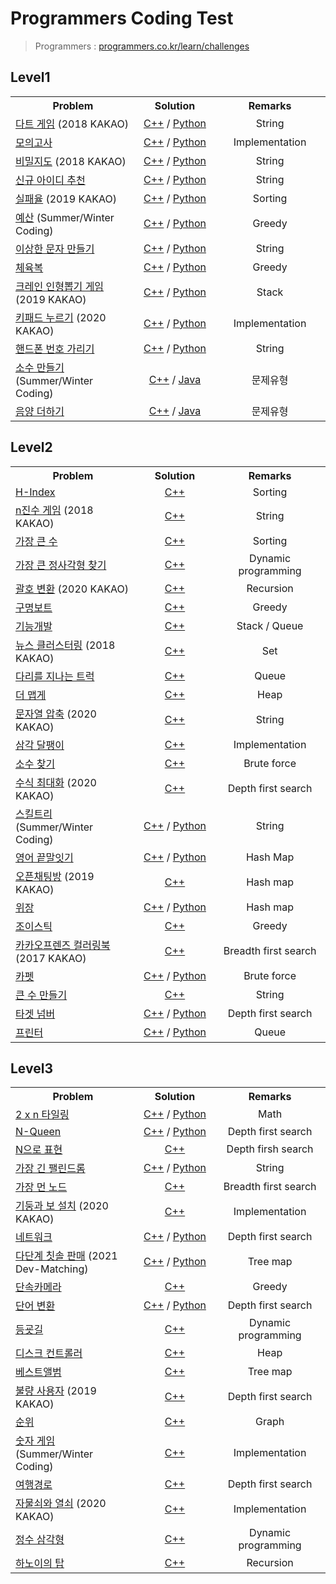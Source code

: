 # Programmers Coding Test



> Programmers : [programmers.co.kr/learn/challenges](https://programmers.co.kr/learn/challenges)



## Level1

<table>
  
  <tr>
    <th align="center" width="300">Problem</th>
    <th align="center" width="200">Solution</th>
    <th align="center" width="250">Remarks</th>
  </tr>
  
  
  <tr>
    <td><a href="https://programmers.co.kr/learn/courses/30/lessons/17682">다트 게임</a> (2018 KAKAO)</td> 
    <td align="center"><a href="https://github.com/knavoid/programmers-coding-test/blob/master/Level1/%EB%8B%A4%ED%8A%B8%20%EA%B2%8C%EC%9E%84.cpp">C++</a> / <a href="https://github.com/shunCode/Programmers-CodingTest/blob/master/Level1/%EB%8B%A4%ED%8A%B8%20%EA%B2%8C%EC%9E%84.py">Python</a></td>
  	<td align="center">String</td>
  </tr>
  <tr>
    <td><a href="https://programmers.co.kr/learn/courses/30/lessons/42840">모의고사</a></td>
    <td align="center"><a href="https://github.com/shunCode/Programmers-CodingTest/blob/master/Level1/%EB%AA%A8%EC%9D%98%EA%B3%A0%EC%82%AC.cpp">C++</a> / <a href="https://github.com/shunCode/Programmers-CodingTest/blob/master/Level1/%EB%AA%A8%EC%9D%98%EA%B3%A0%EC%82%AC.py">Python</a></td>
  	<td align="center">Implementation</td>
  </tr>
  <tr>
    <td><a href="https://programmers.co.kr/learn/courses/30/lessons/17681">비밀지도</a> (2018 KAKAO)</td>
    <td align="center"><a href="https://github.com/shunCode/Programmers-CodingTest/blob/master/Level1/%EB%B9%84%EB%B0%80%EC%A7%80%EB%8F%84.cpp">C++</a> / <a href="https://github.com/shunCode/Programmers-CodingTest/blob/master/Level1/%EB%B9%84%EB%B0%80%EC%A7%80%EB%8F%84.py">Python</a></td>
  	<td align="center">String</td>
  </tr>
  <tr>
    <td><a href="https://programmers.co.kr/learn/courses/30/lessons/72410">신규 아이디 추천</a></td>
    <td align="center"><a href="https://github.com/shunCode/Programmers-CodingTest/blob/master/Level1/%EC%8B%A0%EA%B7%9C%20%EC%95%84%EC%9D%B4%EB%94%94%20%EC%B6%94%EC%B2%9C.cpp">C++</a> / <a href="https://github.com/shunCode/Programmers-CodingTest/blob/master/Level1/%EC%8B%A0%EA%B7%9C%20%EC%95%84%EC%9D%B4%EB%94%94%20%EC%B6%94%EC%B2%9C.py">Python</a></td>
  	<td align="center">String</td>
  </tr>
  <tr>
    <td><a href="https://programmers.co.kr/learn/courses/30/lessons/42889">실패율</a> (2019 KAKAO)</td>
    <td align="center"><a href="https://github.com/shunCode/Programmers-CodingTest/blob/master/Level1/%EC%8B%A4%ED%8C%A8%EC%9C%A8.cpp">C++</a> / <a href="https://github.com/shunCode/Programmers-CodingTest/blob/master/Level1/%EC%8B%A4%ED%8C%A8%EC%9C%A8.py">Python</a></td>
  	<td align="center">Sorting</td>
  </tr>
  <tr>
    <td><a href="https://programmers.co.kr/learn/courses/30/lessons/12982">예산</a> (Summer/Winter Coding)</td>
    <td align="center"><a href="https://github.com/shunCode/Programmers-CodingTest/blob/master/Level1/%EC%98%88%EC%82%B0.cpp">C++</a> / <a href="https://github.com/shunCode/Programmers-CodingTest/blob/master/Level1/%EC%98%88%EC%82%B0.py">Python</a></td>
  	<td align="center">Greedy</td>
  </tr>
  <tr>
    <td><a href="https://programmers.co.kr/learn/courses/30/lessons/12930">이상한 문자 만들기</a></td>
    <td align="center"><a href="https://github.com/shunCode/Programmers-CodingTest/blob/master/Level1/%EC%9D%B4%EC%83%81%ED%95%9C%20%EB%AC%B8%EC%9E%90%20%EB%A7%8C%EB%93%A4%EA%B8%B0.cpp">C++</a> / <a href="https://github.com/shunCode/Programmers-CodingTest/blob/master/Level1/%EC%9D%B4%EC%83%81%ED%95%9C%20%EB%AC%B8%EC%9E%90%20%EB%A7%8C%EB%93%A4%EA%B8%B0.py">Python</a></td>
  	<td align="center">String</td>
  </tr>
  <tr>
    <td><a href="https://programmers.co.kr/learn/courses/30/lessons/42862">체육복</a></td>
    <td align="center"><a href="https://github.com/shunCode/Programmers-CodingTest/blob/master/Level1/%EC%B2%B4%EC%9C%A1%EB%B3%B5.cpp">C++</a> / <a href="https://github.com/shunCode/Programmers-CodingTest/blob/master/Level1/%EC%B2%B4%EC%9C%A1%EB%B3%B5.py">Python</a></td>
  	<td align="center">Greedy</td>
  </tr>
  <tr>
    <td><a href="https://programmers.co.kr/learn/courses/30/lessons/64061">크레인 인형뽑기 게임</a> (2019 KAKAO)</td>
    <td align="center"><a href="https://github.com/shunCode/Programmers-CodingTest/blob/master/Level1/%ED%81%AC%EB%A0%88%EC%9D%B8%20%EC%9D%B8%ED%98%95%EB%BD%91%EA%B8%B0%20%EA%B2%8C%EC%9E%84.cpp">C++</a> / <a href="https://github.com/shunCode/Programmers-CodingTest/blob/master/Level1/%ED%81%AC%EB%A0%88%EC%9D%B8%20%EC%9D%B8%ED%98%95%EB%BD%91%EA%B8%B0%20%EA%B2%8C%EC%9E%84.py">Python</a></td>
  	<td align="center">Stack</td>
  </tr>
  <tr>
    <td><a href="https://programmers.co.kr/learn/courses/30/lessons/67256">키패드 누르기</a> (2020 KAKAO)</td>
    <td align="center"><a href="https://github.com/shunCode/Programmers-CodingTest/blob/master/Level1/%ED%82%A4%ED%8C%A8%EB%93%9C%20%EB%88%84%EB%A5%B4%EA%B8%B0.cpp">C++</a> / <a href="https://github.com/shunCode/Programmers-CodingTest/blob/master/Level1/%ED%82%A4%ED%8C%A8%EB%93%9C%20%EB%88%84%EB%A5%B4%EA%B8%B0.py">Python</a></td>
  	<td align="center">Implementation</td>
  </tr>
  <tr>
    <td><a href="https://programmers.co.kr/learn/courses/30/lessons/12948">핸드폰 번호 가리기</a></td>
    <td align="center"><a href="https://github.com/shunCode/Programmers-CodingTest/blob/master/Level1/%ED%95%B8%EB%93%9C%ED%8F%B0%20%EB%B2%88%ED%98%B8%20%EA%B0%80%EB%A6%AC%EA%B8%B0.cpp">C++</a> / <a href="https://github.com/shunCode/Programmers-CodingTest/blob/master/Level1/%ED%95%B8%EB%93%9C%ED%8F%B0%20%EB%B2%88%ED%98%B8%20%EA%B0%80%EB%A6%AC%EA%B8%B0.py">Python</a></td>
  	<td align="center">String</td>
  </tr>
  <tr>
    <td><a href="https://school.programmers.co.kr/learn/courses/30/lessons/12977">소수 만들기</a> (Summer/Winter Coding)</td> 
    <td align="center"><a href="https://github.com/knavoid/programmers-coding-test/blob/master/Level1/%EC%86%8C%EC%88%98%20%EB%A7%8C%EB%93%A4%EA%B8%B0.cpp">C++</a> / <a href="https://github.com/knavoid/programmers-coding-test/blob/master/Level1/%EC%86%8C%EC%88%98%20%EB%A7%8C%EB%93%A4%EA%B8%B0.java">Java</a></td>
  	<td align="center">문제유형</td>
  </tr>
  <tr>
    <td><a href="https://school.programmers.co.kr/learn/courses/30/lessons/76501">음양 더하기</a></td> 
    <td align="center"><a href="https://github.com/knavoid/programmers-coding-test/blob/master/Level1/%EC%9D%8C%EC%96%91%20%EB%8D%94%ED%95%98%EA%B8%B0.cpp">C++</a> / <a href="https://github.com/knavoid/programmers-coding-test/blob/master/Level1/%EC%9D%8C%EC%96%91%20%EB%8D%94%ED%95%98%EA%B8%B0.java">Java</a></td>
  	<td align="center">문제유형</td>
  </tr>

</table>



## Level2

<table>
  
  <tr>
    <th align="center" width="300">Problem</th>
    <th align="center" width="200">Solution</th>
    <th align="center" width="250">Remarks</th>
  </tr>
  
 <tr>
    <td><a href="https://programmers.co.kr/learn/courses/30/lessons/42747">H-Index</a></td> 
    <td align="center"><a href="https://github.com/shunCode/Programmers-CodingTest/blob/master/Level2/H-Index.cpp">C++</a></td>
  	<td align="center">Sorting</td>
  </tr>
  <tr>
    <td><a href="https://programmers.co.kr/learn/courses/30/lessons/17687">n진수 게임</a> (2018 KAKAO)</td> 
    <td align="center"><a href="https://github.com/shunCode/Programmers-CodingTest/blob/master/Level2/n%EC%A7%84%EC%88%98%20%EA%B2%8C%EC%9E%84.cpp">C++</a></td>
  	<td align="center">String</td>
  </tr>
  <tr>
    <td><a href="https://programmers.co.kr/learn/courses/30/lessons/42746">가장 큰 수</a></td> 
    <td align="center"><a href="https://github.com/shunCode/Programmers-CodingTest/blob/master/Level2/%EA%B0%80%EC%9E%A5%20%ED%81%B0%20%EC%88%98.cpp">C++</a></td>
  	<td align="center">Sorting</td>
  </tr>
  <tr>
    <td><a href="https://programmers.co.kr/learn/courses/30/lessons/12905">가장 큰 정사각형 찾기</a></td> 
    <td align="center"><a href="https://github.com/shunCode/Programmers-CodingTest/blob/master/Level2/%EA%B0%80%EC%9E%A5%20%ED%81%B0%20%EC%A0%95%EC%82%AC%EA%B0%81%ED%98%95%20%EC%B0%BE%EA%B8%B0.cpp">C++</a></td>
  	<td align="center">Dynamic programming</td>
  </tr>
  <tr>
    <td><a href="https://programmers.co.kr/learn/courses/30/lessons/60058">괄호 변환</a> (2020 KAKAO)</td> 
    <td align="center"><a href="https://github.com/shunCode/Programmers-CodingTest/blob/master/Level2/%EA%B4%84%ED%98%B8%20%EB%B3%80%ED%99%98.cpp">C++</a></td>
  	<td align="center">Recursion</td>
  </tr>
  <tr>
    <td><a href="https://programmers.co.kr/learn/courses/30/lessons/42885">구명보트</a></td> 
    <td align="center"><a href="https://github.com/shunCode/Programmers-CodingTest/blob/master/Level2/%EA%B5%AC%EB%AA%85%EB%B3%B4%ED%8A%B8.cpp">C++</a></td>
  	<td align="center">Greedy</td>
  </tr>
  <tr>
    <td><a href="https://programmers.co.kr/learn/courses/30/lessons/42586">기능개발</a></td> 
    <td align="center"><a href="https://github.com/shunCode/Programmers-CodingTest/blob/master/Level2/%EA%B8%B0%EB%8A%A5%EA%B0%9C%EB%B0%9C.cpp">C++</a></td>
  	<td align="center">Stack / Queue</td>
  </tr>
  <tr>
    <td><a href="https://programmers.co.kr/learn/courses/30/lessons/17677">뉴스 클러스터링</a> (2018 KAKAO)</td> 
    <td align="center"><a href="https://github.com/shunCode/Programmers-CodingTest/blob/master/Level2/%EB%89%B4%EC%8A%A4%20%ED%81%B4%EB%9F%AC%EC%8A%A4%ED%84%B0%EB%A7%81.cpp">C++</a></td>
  	<td align="center">Set</td>
  </tr>
  <tr>
    <td><a href="https://programmers.co.kr/learn/courses/30/lessons/42583">다리를 지나는 트럭</a></td> 
    <td align="center"><a href="https://github.com/shunCode/Programmers-CodingTest/blob/master/Level2/%EB%8B%A4%EB%A6%AC%EB%A5%BC%20%EC%A7%80%EB%82%98%EB%8A%94%20%ED%8A%B8%EB%9F%AD.cpp">C++</a></td>
  	<td align="center">Queue</td>
  </tr>
  <tr>
    <td><a href="https://programmers.co.kr/learn/courses/30/lessons/42626">더 맵게</a></td> 
    <td align="center"><a href="https://github.com/shunCode/Programmers-CodingTest/blob/master/Level2/%EB%8D%94%20%EB%A7%B5%EA%B2%8C.cpp">C++</a></td>
  	<td align="center">Heap</td>
  </tr>
  <tr>
    <td><a href="https://programmers.co.kr/learn/courses/30/lessons/60057">문자열 압축</a> (2020 KAKAO)</td> 
    <td align="center"><a href="https://github.com/shunCode/Programmers-CodingTest/blob/master/Level2/%EB%AC%B8%EC%9E%90%EC%97%B4%20%EC%95%95%EC%B6%95.cpp">C++</a></td>
  	<td align="center">String</td>
  </tr>
  <tr>
    <td><a href="https://programmers.co.kr/learn/courses/30/lessons/68645">삼각 달팽이</a></td> 
    <td align="center"><a href="https://github.com/shunCode/Programmers-CodingTest/blob/master/Level2/%EC%82%BC%EA%B0%81%20%EB%8B%AC%ED%8C%BD%EC%9D%B4.cpp">C++</a></td>
  	<td align="center">Implementation</td>
  </tr>
  <tr>
    <td><a href="https://programmers.co.kr/learn/courses/30/lessons/42839">소수 찾기</a></td> 
    <td align="center"><a href="https://github.com/shunCode/Programmers-CodingTest/blob/master/Level2/%EC%86%8C%EC%88%98%20%EC%B0%BE%EA%B8%B0.cpp">C++</a></td>
  	<td align="center">Brute force</td>
  </tr>
  <tr>
    <td><a href="https://programmers.co.kr/learn/courses/30/lessons/67257">수식 최대화</a> (2020 KAKAO)</td> 
    <td align="center"><a href="https://github.com/shunCode/Programmers-CodingTest/blob/master/Level2/%EC%88%98%EC%8B%9D%20%EC%B5%9C%EB%8C%80%ED%99%94.cpp">C++</a></td>
  	<td align="center">Depth first search</td>
  </tr>
  <tr>
    <td><a href="https://programmers.co.kr/learn/courses/30/lessons/49993">스킬트리</a> (Summer/Winter Coding)</td> 
    <td align="center"><a href="https://github.com/shunCode/Programmers-CodingTest/blob/master/Level2/%EC%8A%A4%ED%82%AC%ED%8A%B8%EB%A6%AC.cpp">C++</a> / <a href="https://github.com/shunCode/Programmers-CodingTest/blob/master/Level2/%EC%8A%A4%ED%82%AC%ED%8A%B8%EB%A6%AC.py">Python</a></td>
  	<td align="center">String</td>
  </tr>
  <tr>
    <td><a href="https://programmers.co.kr/learn/courses/30/lessons/12981">영어 끝말잇기</a></td> 
    <td align="center"><a href="https://github.com/shunCode/Programmers-CodingTest/blob/master/Level2/%EC%98%81%EC%96%B4%20%EB%81%9D%EB%A7%90%EC%9E%87%EA%B8%B0.cpp">C++</a> / <a href="https://github.com/shunCode/Programmers-CodingTest/blob/master/Level2/%EC%98%81%EC%96%B4%20%EB%81%9D%EB%A7%90%EC%9E%87%EA%B8%B0.py">Python</a></td>
  	<td align="center">Hash Map</td>
  </tr>
  <tr>
    <td><a href="https://programmers.co.kr/learn/courses/30/lessons/42888">오픈채팅방</a> (2019 KAKAO)</td> 
    <td align="center"><a href="https://github.com/shunCode/Programmers-CodingTest/blob/master/Level2/%EC%98%A4%ED%94%88%EC%B1%84%ED%8C%85%EB%B0%A9.cpp">C++</a></td>
  	<td align="center">Hash map</td>
  </tr>
  <tr>
    <td><a href="https://programmers.co.kr/learn/courses/30/lessons/42578">위장</a></td> 
    <td align="center"><a href="https://github.com/shunCode/Programmers-CodingTest/blob/master/Level2/%EC%9C%84%EC%9E%A5.cpp">C++</a> / <a href="https://github.com/shunCode/Programmers-CodingTest/blob/master/Level2/%EC%9C%84%EC%9E%A5.py">Python</a></td>
  	<td align="center">Hash map</td>
  </tr>
  <tr>
    <td><a href="https://programmers.co.kr/learn/courses/30/lessons/42860">조이스틱</a></td> 
    <td align="center"><a href="https://github.com/shunCode/Programmers-CodingTest/blob/master/Level2/%EC%A1%B0%EC%9D%B4%EC%8A%A4%ED%8B%B1.cpp">C++</a></td>
  	<td align="center">Greedy</td>
  </tr>
  <tr>
    <td><a href="https://github.com/shunCode/Programmers-CodingTest/blob/master/Level2/%EC%B9%B4%EC%B9%B4%EC%98%A4%ED%94%84%EB%A0%8C%EC%A6%88%20%EC%BB%AC%EB%9F%AC%EB%A7%81%EB%B6%81.cpp">카카오프렌즈 컬러링북</a> (2017 KAKAO)</td> 
    <td align="center"><a href="https://github.com/shunCode/Programmers-CodingTest/blob/master/Level2/%EC%B9%B4%EC%B9%B4%EC%98%A4%ED%94%84%EB%A0%8C%EC%A6%88%20%EC%BB%AC%EB%9F%AC%EB%A7%81%EB%B6%81.cpp">C++</a></td>
  	<td align="center">Breadth first search</td>
  </tr>
  <tr>
    <td><a href="https://programmers.co.kr/learn/courses/30/lessons/42842">카펫</a></td> 
    <td align="center"><a href="https://github.com/shunCode/Programmers-CodingTest/blob/master/Level2/%EC%B9%B4%ED%8E%AB.cpp">C++</a> / <a href="https://github.com/shunCode/Programmers-CodingTest/blob/master/Level2/%EC%B9%B4%ED%8E%AB.py">Python</a></td>
  	<td align="center">Brute force</td>
  </tr>
  <tr>
    <td><a href="https://school.programmers.co.kr/learn/courses/30/lessons/42883">큰 수 만들기</a></td> 
    <td align="center"><a href="https://github.com/shunCode/Programmers-CodingTest/blob/master/Level2/%ED%81%B0%20%EC%88%98%20%EB%A7%8C%EB%93%A4%EA%B8%B0.cpp">C++</a></td>
  	<td align="center">String</td>
  </tr>
  <tr>
    <td><a href="https://programmers.co.kr/learn/courses/30/lessons/43165">타겟 넘버</a></td> 
    <td align="center"><a href="https://github.com/shunCode/Programmers-CodingTest/blob/master/Level2/%ED%83%80%EA%B2%9F%20%EB%84%98%EB%B2%84.cpp">C++</a> / <a href="https://github.com/shunCode/Programmers-CodingTest/blob/master/Level2/%ED%83%80%EA%B2%9F%20%EB%84%98%EB%B2%84.py">Python</a></td>
  	<td align="center">Depth first search</td>
  </tr>
  <tr>
    <td><a href="https://programmers.co.kr/learn/courses/30/lessons/42587">프린터</a></td> 
    <td align="center"><a href="https://github.com/shunCode/Programmers-CodingTest/blob/master/Level2/%ED%94%84%EB%A6%B0%ED%84%B0.cpp">C++</a> / <a href="https://github.com/shunCode/Programmers-CodingTest/blob/master/Level2/%ED%94%84%EB%A6%B0%ED%84%B0.py">Python</a></td>
  	<td align="center">Queue</td>
  </tr>
 
</table>


## Level3

<table>
  
  <tr>
    <th align="center" width="300">Problem</th>
    <th align="center" width="200">Solution</th>
    <th align="center" width="250">Remarks</th>
  </tr>
  
  <tr>
    <td><a href="https://programmers.co.kr/learn/courses/30/lessons/12900">2 x n 타일링</a></td> 
    <td align="center"><a href="https://github.com/shunCode/Programmers-CodingTest/blob/master/Level3/2%20x%20n%20%ED%83%80%EC%9D%BC%EB%A7%81.cpp">C++</a> / <a href="https://github.com/shunCode/Programmers-CodingTest/blob/master/Level3/2%20x%20n%20%ED%83%80%EC%9D%BC%EB%A7%81.py">Python</a></td>
  	<td align="center">Math</td>
  </tr>
  <tr>
    <td><a href="https://programmers.co.kr/learn/courses/30/lessons/12952">N-Queen</a></td> 
    <td align="center"><a href="https://github.com/shunCode/Programmers-CodingTest/blob/master/Level3/N-Queen.cpp">C++</a> / <a href="https://github.com/shunCode/Programmers-CodingTest/blob/master/Level3/N-Queen.py">Python</a></td>
  	<td align="center">Depth first search</td>
  </tr>
  <tr>
    <td><a href="https://programmers.co.kr/learn/courses/30/lessons/42895">N으로 표현</a></td> 
    <td align="center"><a href="https://github.com/shunCode/Programmers-CodingTest/blob/master/Level3/N%EC%9C%BC%EB%A1%9C%20%ED%91%9C%ED%98%84.cpp">C++</a></td>
  	<td align="center">Depth firsh search</td>
  </tr>
  <tr>
    <td><a href="https://programmers.co.kr/learn/courses/30/lessons/12904">가장 긴 팰린드롬</a></td> 
    <td align="center"><a href="https://github.com/shunCode/Programmers-CodingTest/blob/master/Level3/%EA%B0%80%EC%9E%A5%20%EA%B8%B4%20%ED%8C%B0%EB%A6%B0%EB%93%9C%EB%A1%AC.cpp">C++</a> / <a href="https://github.com/shunCode/Programmers-CodingTest/blob/master/Level3/%EA%B0%80%EC%9E%A5%20%EA%B8%B4%20%ED%8C%B0%EB%A6%B0%EB%93%9C%EB%A1%AC.py">Python</a></td>
  	<td align="center">String</td>
  </tr>
  <tr>
    <td><a href="https://programmers.co.kr/learn/courses/30/lessons/49189">가장 먼 노드</a></td> 
    <td align="center"><a href="https://github.com/shunCode/Programmers-CodingTest/blob/master/Level3/%EA%B0%80%EC%9E%A5%20%EB%A8%BC%20%EB%85%B8%EB%93%9C.cpp">C++</a></td>
  	<td align="center">Breadth first search</td>
  </tr>
  <tr>
    <td><a href="https://programmers.co.kr/learn/courses/30/lessons/60061">기둥과 보 설치</a> (2020 KAKAO)</td> 
    <td align="center"><a href="https://github.com/shunCode/Programmers-CodingTest/blob/master/Level3/%EA%B8%B0%EB%91%A5%EA%B3%BC%20%EB%B3%B4%20%EC%84%A4%EC%B9%98.cpp">C++</a></td>
  	<td align="center">Implementation</td>
  </tr>
  <tr>
    <td><a href="https://programmers.co.kr/learn/courses/30/lessons/43162">네트워크</a></td> 
    <td align="center"><a href="https://github.com/shunCode/Programmers-CodingTest/blob/master/Level3/%EB%84%A4%ED%8A%B8%EC%9B%8C%ED%81%AC.cpp">C++</a> / <a href="https://github.com/shunCode/Programmers-CodingTest/blob/master/Level3/%EB%84%A4%ED%8A%B8%EC%9B%8C%ED%81%AC.py">Python</a></td>
  	<td align="center">Depth first search</td>
  </tr>
  <tr>
    <td><a href="https://programmers.co.kr/learn/courses/30/lessons/77486">다단계 칫솔 판매</a> (2021 Dev-Matching)</td> 
    <td align="center"><a href="https://github.com/shunCode/Programmers-CodingTest/blob/master/Level3/%EB%8B%A4%EB%8B%A8%EA%B3%84%20%EC%B9%AB%EC%86%94%20%ED%8C%90%EB%A7%A4.cpp">C++</a> / <a href="https://github.com/shunCode/Programmers-CodingTest/blob/master/Level3/%EB%8B%A4%EB%8B%A8%EA%B3%84%20%EC%B9%AB%EC%86%94%20%ED%8C%90%EB%A7%A4.py">Python</a></td>
  	<td align="center">Tree map</td>
  </tr>
  <tr>
    <td><a href="https://programmers.co.kr/learn/courses/30/lessons/42884">단속카메라</a></td> 
    <td align="center"><a href="https://github.com/shunCode/Programmers-CodingTest/blob/master/Level3/%EB%8B%A8%EC%86%8D%EC%B9%B4%EB%A9%94%EB%9D%BC.cpp">C++</a></td>
  	<td align="center">Greedy</td>
  </tr>
  <tr>
    <td><a href="https://programmers.co.kr/learn/courses/30/lessons/43163">단어 변환</a></td> 
    <td align="center"><a href="https://github.com/shunCode/Programmers-CodingTest/blob/master/Level3/%EB%8B%A8%EC%96%B4%20%EB%B3%80%ED%99%98.cpp">C++</a> / <a href="https://github.com/shunCode/Programmers-CodingTest/blob/master/Level3/%EB%8B%A8%EC%96%B4%20%EB%B3%80%ED%99%98.py">Python</a></td>
  	<td align="center">Depth first search</td>
  </tr>
  <tr>
    <td><a href="https://programmers.co.kr/learn/courses/30/lessons/42898">등굣길</a></td> 
    <td align="center"><a href="https://github.com/shunCode/Programmers-CodingTest/blob/master/Level3/%EB%93%B1%EA%B5%A3%EA%B8%B8.cpp">C++</a></td>
  	<td align="center">Dynamic programming</td>
  </tr>
  <tr>
    <td><a href="https://programmers.co.kr/learn/courses/30/lessons/42627">디스크 컨트롤러</a></td> 
    <td align="center"><a href="https://github.com/shunCode/Programmers-CodingTest/blob/master/Level3/%EB%94%94%EC%8A%A4%ED%81%AC%20%EC%BB%A8%ED%8A%B8%EB%A1%A4%EB%9F%AC.cpp">C++</a></td>
  	<td align="center">Heap</td>
  </tr>
  <tr>
    <td><a href="https://programmers.co.kr/learn/courses/30/lessons/42579">베스트앨범</a></td> 
    <td align="center"><a href="https://github.com/shunCode/Programmers-CodingTest/blob/master/Level3/%EB%B2%A0%EC%8A%A4%ED%8A%B8%EC%95%A8%EB%B2%94.cpp">C++</a></td>
  	<td align="center">Tree map</td>
  </tr>
  <tr>
    <td><a href="https://programmers.co.kr/learn/courses/30/lessons/64064">불량 사용자</a> (2019 KAKAO)</td> 
    <td align="center"><a href="https://github.com/shunCode/Programmers-CodingTest/blob/master/Level3/%EB%B6%88%EB%9F%89%20%EC%82%AC%EC%9A%A9%EC%9E%90.cpp">C++</a></td>
  	<td align="center">Depth first search</td>
  </tr>
  <tr>
    <td><a href="https://programmers.co.kr/learn/courses/30/lessons/49191">순위</a></td> 
    <td align="center"><a href="https://github.com/shunCode/Programmers-CodingTest/blob/master/Level3/%EC%88%9C%EC%9C%84.cpp">C++</a></td>
  	<td align="center">Graph</td>
  </tr>
  <tr>
    <td><a href="https://programmers.co.kr/learn/courses/30/lessons/12987">숫자 게임</a> (Summer/Winter Coding)</td> 
    <td align="center"><a href="https://github.com/shunCode/Programmers-CodingTest/blob/master/Level3/%EC%88%AB%EC%9E%90%20%EA%B2%8C%EC%9E%84.cpp">C++</a></td>
  	<td align="center">Implementation</td>
  </tr>
  <tr>
    <td><a href="https://programmers.co.kr/learn/courses/30/lessons/43164">여행경로</a></td> 
    <td align="center"><a href="https://github.com/shunCode/Programmers-CodingTest/blob/master/Level3/%EC%97%AC%ED%96%89%EA%B2%BD%EB%A1%9C.cpp">C++</a></td>
  	<td align="center">Depth first search</td>
  </tr>
  <tr>
    <td><a href="https://programmers.co.kr/learn/courses/30/lessons/60059">자물쇠와 열쇠</a> (2020 KAKAO)</td> 
    <td align="center"><a href="https://github.com/shunCode/Programmers-CodingTest/blob/master/Level3/%EC%9E%90%EB%AC%BC%EC%87%A0%EC%99%80%20%EC%97%B4%EC%87%A0.cpp">C++</a></td>
  	<td align="center">Implementation</td>
  </tr>
  <tr>
    <td><a href="https://programmers.co.kr/learn/courses/30/lessons/43105">정수 삼각형</a></td> 
    <td align="center"><a href="https://github.com/shunCode/Programmers-CodingTest/blob/master/Level3/%EC%A0%95%EC%88%98%20%EC%82%BC%EA%B0%81%ED%98%95.cpp">C++</a></td>
  	<td align="center">Dynamic programming</td>
  </tr>
  <tr>
    <td><a href="https://programmers.co.kr/learn/courses/30/lessons/12946">하노이의 탑</a></td> 
    <td align="center"><a href="https://github.com/shunCode/Programmers-CodingTest/blob/master/Level3/%ED%95%98%EB%85%B8%EC%9D%B4%EC%9D%98%20%ED%83%91.cpp">C++</a></td>
  	<td align="center">Recursion</td>
  </tr>
  
</table>
